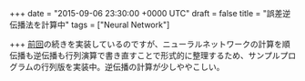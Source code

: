 
+++
date = "2015-09-06 23:30:00 +0000 UTC"
draft = false
title = "誤差逆伝播法を計算中"
tags = ["Neural Network"]

+++
<a href="http://tanakahx.hatenablog.com/entry/2015/08/02/234103">前回</a>の続きを実装しているのですが、ニューラルネットワークの計算を順伝播も逆伝播も行列演算で書き直すことで形式的に整理するため、サンプルプログラムの行列版を実装中。逆伝播の計算が少しややこしい。



